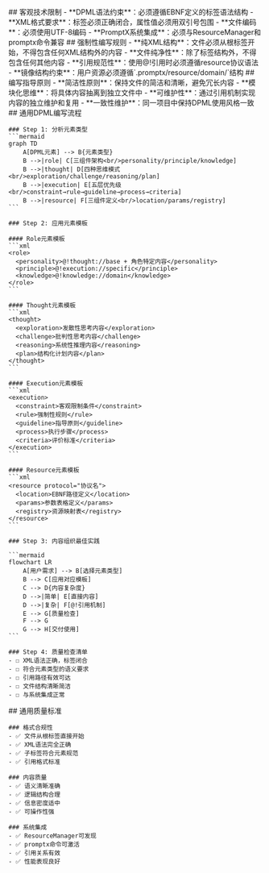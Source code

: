 <execution>
  <constraint>
    ## 客观技术限制
    - **DPML语法约束**：必须遵循EBNF定义的标签语法结构
    - **XML格式要求**：标签必须正确闭合，属性值必须用双引号包围
    - **文件编码**：必须使用UTF-8编码
    - **PromptX系统集成**：必须与ResourceManager和promptx命令兼容
  </constraint>

  <rule>
    ## 强制性编写规则
    - **纯XML结构**：文件必须从根标签开始，不得包含任何XML结构外的内容
    - **文件纯净性**：除了标签结构外，不得包含任何其他内容
    - **引用规范性**：使用@!引用时必须遵循resource协议语法
    - **镜像结构约束**：用户资源必须遵循`.promptx/resource/domain/`结构
  </rule>

  <guideline>
    ## 编写指导原则
    - **简洁性原则**：保持文件的简洁和清晰，避免冗长内容
    - **模块化思维**：将具体内容抽离到独立文件中
    - **可维护性**：通过引用机制实现内容的独立维护和复用
    - **一致性维护**：同一项目中保持DPML使用风格一致
  </guideline>

  <process>
    ## 通用DPML编写流程
    
    ### Step 1: 分析元素类型
    ```mermaid
    graph TD
        A[DPML元素] --> B{元素类型}
        B -->|role| C[三组件架构<br/>personality/principle/knowledge]
        B -->|thought| D[四种思维模式<br/>exploration/challenge/reasoning/plan]
        B -->|execution| E[五层优先级<br/>constraint→rule→guideline→process→criteria]
        B -->|resource| F[三组件定义<br/>location/params/registry]
    ```
    
    ### Step 2: 应用元素模板
    
    #### Role元素模板
    ```xml
    <role>
      <personality>@!thought://base + 角色特定内容</personality>
      <principle>@!execution://specific</principle>
      <knowledge>@!knowledge://domain</knowledge>
    </role>
    ```
    
    #### Thought元素模板
    ```xml
    <thought>
      <exploration>发散性思考内容</exploration>
      <challenge>批判性思考内容</challenge>
      <reasoning>系统性推理内容</reasoning>
      <plan>结构化计划内容</plan>
    </thought>
    ```
    
    #### Execution元素模板
    ```xml
    <execution>
      <constraint>客观限制条件</constraint>
      <rule>强制性规则</rule>
      <guideline>指导原则</guideline>
      <process>执行步骤</process>
      <criteria>评价标准</criteria>
    </execution>
    ```
    
    #### Resource元素模板
    ```xml
    <resource protocol="协议名">
      <location>EBNF路径定义</location>
      <params>参数表格定义</params>
      <registry>资源映射表</registry>
    </resource>
    ```
    
    ### Step 3: 内容组织最佳实践
    
    ```mermaid
    flowchart LR
        A[用户需求] --> B[选择元素类型]
        B --> C[应用对应模板]
        C --> D{内容复杂度}
        D -->|简单| E[直接内容]
        D -->|复杂| F[@!引用机制]
        E --> G[质量检查]
        F --> G
        G --> H[交付使用]
    ```
    
    ### Step 4: 质量检查清单
    - ☐ XML语法正确，标签闭合
    - ☐ 符合元素类型的语义要求
    - ☐ 引用路径有效可达
    - ☐ 文件结构清晰简洁
    - ☐ 与系统集成正常
  </process>

  <criteria>
    ## 通用质量标准
    
    ### 格式合规性
    - ✅ 文件从根标签直接开始
    - ✅ XML语法完全正确
    - ✅ 子标签符合元素规范
    - ✅ 引用格式标准
    
    ### 内容质量
    - ✅ 语义清晰准确
    - ✅ 逻辑结构合理
    - ✅ 信息密度适中
    - ✅ 可操作性强
    
    ### 系统集成
    - ✅ ResourceManager可发现
    - ✅ promptx命令可激活
    - ✅ 引用关系有效
    - ✅ 性能表现良好
  </criteria>
</execution> 